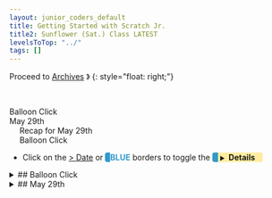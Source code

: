 ```yaml
---
layout: junior_coders_default
title: Getting Started with Scratch Jr.
title2: Sunflower (Sat.) Class LATEST
levelsToTop: "../"
tags: []
---
```


Proceed to [Archives](./SunflowerClassNotes-Archives.html) 》 
{: style="float: right;"}

<br clear="both">

<div id="toc">

* [Balloon Click](#balloon-click)
* [May 29th](#may-29th)
  * [Recap for May 29th](#recap-for-may-29th)
  * [Balloon Click](#balloon-click-1)

</div>



-   Click on the [> Date]() or <span style="color: #3399cc;  border-left: 9px solid #3399cc!important;border-radius: 4px 4px; font-weight: bold">BLUE</span> borders to toggle the <span style="background-color:#ffeca0; border-left: 10px solid #3399cc !important;border-radius: 4px 4px;"><b> &nbsp;<span style="font-size: 70%">▶︎</span>&nbsp;&nbsp;Details&nbsp;&nbsp;&nbsp;&nbsp;</b></span>



<details markdown=1>
<summary markdown=1>## Balloon Click
</summary>

## Balloon Click

test
{% include turbowarp.html Name="Student Y" ID="537769588" caption="Try to click the balloons with music" %}

tese
<iframe src="https://turbowarp.org/414716080/embed" width="499" height="416" allowtransparency="true" frameborder="0" scrolling="no" allowfullscreen></iframe>

stes
<iframe src="https://turbowarp.org/537769588/embed" width="499" height="416" allowtransparency="true" frameborder="0" scrolling="no" allowfullscreen></iframe>


{% include turbowarp.html Name="Imported images" ID="527529590" caption="Using a google search we imported images into a project." %}


</details>


<details markdown=1>
<summary markdown=1>## May 29th
</summary>

## May 29th

### Recap for May 29th
Today I introduced the **Junior Coders Beginner's Challenge** [please see this page for details](./BeginnerChallenge.html). The goal is to motivate students  to do the Scratch tutorials. Students all began or continued working on their first entries, with most completing at least one tutorial today. Here is a Scratch studio with all the [Beginner's Challenge Projects](https://scratch.mit.edu/studios/29818873/). Today's Projects:


<details markdown=1>
<summary markdown=1>### Balloon Click
</summary>

### Balloon Click


{% include turbowarp.html Name="Student Y" ID="537769588" caption="Try to click the balloons with music" %}


</details>

<!--


{% include turbowarp.html Name="Student M" ID="537774313" caption="A funny game of pong" %}


{% include turbowarp.html Name="Student H" ID="537770208" caption="Click the word or the ball" %}


{% include turbowarp.html Name="Student N" ID="537769429" caption="A story" %}


{% include turbowarp.html Name="Student N" ID="537775672" caption="Catch the chick" %}


-->

</details>


